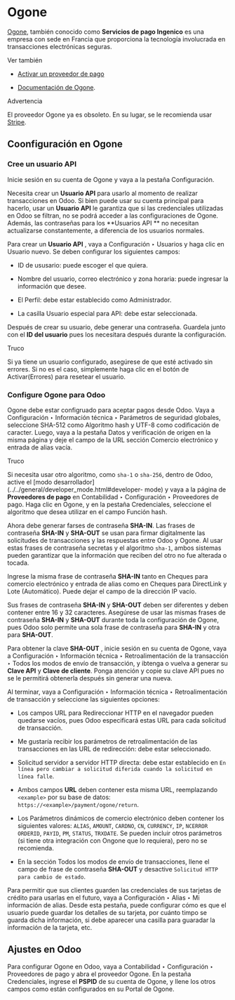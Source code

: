 # Ogone

[Ogone](https://www.ingenico.com/), también conocido como **Servicios de pago
Ingenico** es una empresa con sede en Francia que proporciona la tecnología
involucrada en transacciones electrónicas seguras.

Ver también

  * [Activar un proveedor de pago](../payment_providers.html#payment-providers-add-new)

  * [Documentación de Ogone](https://epayments-support.ingenico.com/get-started/).

Advertencia

El proveedor Ogone ya es obsoleto. En su lugar, se le recomienda usar
[Stripe](stripe.html).

## Coonfiguración en Ogone

### Cree un usuario API

Inicie sesión en su cuenta de Ogone y vaya a la pestaña Configuración.

Necesita crear un **Usuario API** para usarlo al momento de realizar
transacciones en Odoo. Si bien puede usar su cuenta principal para hacerlo,
usar un **Usuario API** le garantiza que si las credenciales utilizadas en
Odoo se filtran, no se podrá acceder a las configuraciones de Ogone. Además,
las contraseñas para los **Usuarios API ** no necesitan actualizarse
constantemente, a diferencia de los usuarios normales.

Para crear un **Usuario API** , vaya a Configuración ‣ Usuarios y haga clic en
Usuario nuevo. Se deben configurar los siguientes campos:

  * ID de ususario: puede escoger el que quiera.

  * Nombre del usuario, correo electrónico y zona horaria: puede ingresar la información que desee.

  * El Perfil: debe estar establecido como Administrador.

  * La casilla Usuario especial para API: debe estar seleccionada.

Después de crear su usuario, debe generar una contraseña. Guardela junto con
el **ID del usuario** pues los necesitara después durante la configuración.

Truco

Si ya tiene un usuario configurado, asegúrese de que esté activado sin
errores. Si no es el caso, simplemente haga clic en el botón de
Activar(Errores) para resetear el usuario.

### Configure Ogone para Odoo

Ogone debe estar configruado para aceptar pagos desde Odoo. Vaya a
Configuración ‣ Información técnica ‣ Parámetros de seguridad globales,
seleccione SHA-512 como Algoritmo hash y UTF-8 como codificación de caracter.
Luego, vaya a la pestaña Datos y verificación de origen en la misma página y
deje el campo de la URL sección Comercio electrónico y entrada de alias vacía.

Truco

Si necesita usar otro algoritmo, como `sha-1` o `sha-256`, dentro de Odoo,
active el [modo desarrollador](../../general/developer_mode.html#developer-
mode) y vaya a la página de **Proveedores de pago** en Contabilidad ‣
Configuración ‣ Proveedores de pago. Haga clic en Ogone, y en la pestaña
Credenciales, seleccione el algoritmo que desea utilizar en el campo Función
hash.

Ahora debe generar farses de contraseña **SHA-IN**. Las frases de contraseña
**SHA-IN** y **SHA-OUT** se usan para firmar digitalmente las solicitudes de
transacciones y las respuestas entre Odoo y Ogone. Al usar estas frases de
contraseña secretas y el algoritmo `sha-1`, ambos sistemas pueden garantizar
que la información que reciben del otro no fue alterada o tocada.

Ingrese la misma frase de contraseña **SHA-IN** tanto en Cheques para comercio
electrónico y entrada de alias como en Cheques para DirectLink y Lote
(Automático). Puede dejar el campo de la dirección IP vacío.

Sus frases de contraseña **SHA-IN** y **SHA-OUT** deben ser diferentes y deben
contener entre 16 y 32 caracteres. Asegúrese de usar las mismas frases de
contraseña **SHA-IN** y **SHA-OUT** durante toda la configuración de Ogone,
pues Odoo solo permite una sola frase de contraseña para **SHA-IN** y otra
para **SHA-OUT**.

Para obtener la clave **SHA-OUT** , inicie sesión en su cuenta de Ogone, vaya
a Configuración ‣ Información técnica ‣ Retroalimentación de la transacción ‣
Todos los modos de envío de transacción, y ibtenga o vuelva a generar su
**Clave API** y **Clave de cliente**. Ponga atención y copie su clave API pues
no se le permitirá obtenerla después sin generar una nueva.

Al terminar, vaya a Configuración ‣ Información técnica ‣ Retroalimentación de
transacción y seleccione las siguientes opciones:

  * Los campos URL para Redireccionar HTTP en el navegador pueden quedarse vacíos, pues Odoo especificará estas URL para cada solicitud de transacción.

  * Me gustaría recibir los parámetros de retroalimentación de las transacciones en las URL de redirección: debe estar seleccionado.

  * Solicitud servidor a servidor HTTP directa: debe estar establecido en `En línea pero cambiar a solicitud diferida cuando la solicitud en línea falle`.

  * Ambos campos **URL** deben contener esta misma URL, reemplazando `<example>` por su base de datos: `https://<example>/payment/ogone/return`.

  * Los Parámetros dinámicos de comercio electrónico deben contener los siguientes valores: `ALIAS`, `AMOUNT`, `CARDNO`, `CN`, `CURRENCY`, `IP`, `NCERROR` `ORDERID`, `PAYID`, `PM`, `STATUS`, `TRXDATE`. Se pueden incluir otros parámetros (si tiene otra integración con Ongone que lo requiera), pero no se recomienda.

  * En la sección Todos los modos de envío de transacciones, llene el campo de frase de contraseña **SHA-OUT** y desactive `Solicitud HTTP para cambio de estado`.

Para permitir que sus clientes guarden las credenciales de sus tarjetas de
crédito para usarlas en el futuro, vaya a Configuración ‣ Alias ‣ Mi
información de alias. Desde esta pestaña, puede configurar cómo es que el
usuario puede guardar los detalles de su tarjeta, por cuánto timpo se guarda
dicha información, si debe aparecer una casilla para guaradar la información
de la tarjeta, etc.

## Ajustes en Odoo

Para configurar Ogone en Odoo, vaya a Contabilidad ‣ Configuración ‣
Proveedores de pago y abra el proveedor Ogone. En la pestaña Credenciales,
ingrese el **PSPID** de su cuenta de Ogone, y llene los otros campos como
están configurados en su Portal de Ogone.

